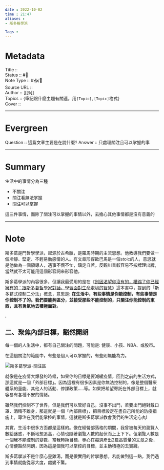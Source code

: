 ```yaml
---
date : 2022-10-02
time : 21:47
aliases : 
- 斯多格學派

Tags : 
---
```

# Metadata
Title :: <br>
Status :: #🌱 <br>
Note Type :: #📥/📰<br>
Source URL :: <br>
Author :: [[@]]<br>
Topics :: {筆記跟什麼主題有關連，用`[Topic],[Topic]`格式}<br>
Cover ::

---
# Evergreen
Question :: 這篇文章主要是在說什麼?
Answer :: 只處理關注且可以掌握的事

---

# Summary
生活中的事情分為三種
- 不關注
- 關注看無法掌握
- 關注可以掌握

這三件事情，而除了關注可以掌握的事情以外，去擔心其他事情都是沒有意義的

---

# Note

斯多葛是門哲學學派，起源於古希臘，是羅馬時期的主流思想。他教導我們要做一個冷靜、堅定、不輕易動感情的人。有文章形容歐巴馬是一個stoic的人，意思就是他做為一個領導人，遇事不慌不忙，鎮定自若。反觀川普較容易不按牌理出牌，當然就不太可能用這個形容詞來形容他。

斯多葛學派的內容很多，但讓我最受用的是在《[別因渴望你沒有的，糟蹋了你已經擁有的︰跟斯多葛哲學家對話，學習面對生命處境的智慧](http://moo.im/a/gjtKQS)》這本書中，提到的「斯多葛式控制二分法」概念，意思是: **在生活中，有些事情是你能控制，有些事情是你控制不了的。我們要能夠區分，並接受那些不能控制的，只關注你能控制的東西，且有勇氣地去積極面對。**

.

## **二、聚焦內部目標，豁然開朗**

每一個的人生活中，都有自己關注的問題，可能是: 健康、小孩、NBA、或股市。

在這個關注的範圍中，有些是個人可以掌握的，有些則無能為力。

![斯多葛學派-關注區](file:///C:/Users/sssss/OneDrive/Desktop/obsidian/zettelkasten/zettelkasten/Extras/Media/image/%E6%96%AF%E5%A4%9A%E8%91%9B%E5%AD%B8%E6%B4%BE-%E9%97%9C%E6%B3%A8%E5%8D%80-1024x410.jpg?lastModify=1664718412)

就像是在疫情大爆發的時候，如果你的目標是要減緩疫情，回到之前的生活方式，那這就是一個「外部目標」。因為這裡有很多因素是你無法控制的，像是整個醫療體系的量能、其他人的活動、停課政策…..等。如果把希望寄託在外部目標上，就容易有各種不安的情緒。

雖然我們控制不了世界，但是我們可以管好自己，沒事不出門，若要出門絕對戴口罩、酒精不離身，那這就是一個「內部目標」，把目標設定在盡自己所能的防疫措施上，專注在我們能掌控的事情，這就是斯多葛學派教會我們的生活定心丸!

其實，生活中很多方面都是這樣的。像在經營部落格的期間，我曾被每天的瀏覽人數給迷惑，不斷地想追高，心情也隨著瀏覽人數的起伏而上上下下。但瀏覽人數是一個我不能控制的變數，當我轉換目標，專心在每週產出2篇高質量的文章之後，心情便豁然開朗，因為這是個我可以掌控的目標，並主動積極的去實踐。

斯多葛學派不是什麼心靈雞湯，而是很實用的哲學思想。若能做到這一點，我們遇到事情就能從容大度，處變不驚。